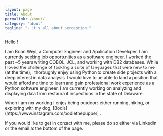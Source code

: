 ```yaml
---
layout: page
title: About
permalink: /about/
category: "about"
tagline: "- it's all about perception."
---
```


<p> Hello ! </p>

<p> I am Brian Weyl, a Computer Engineer and Application Developer. I am currently seeking job opportunities as a software engineer. I worked the past ~5 years writing COBOL, JCL, and working with DB2 databases. While I loved the challenge of tackling a suite of languages that were new to me (at the time), I thoroughly enjoy using Python to create side projects with a deep interest in data analysis. I would love to be able to land a position that would afford me time to learn and gain professional work experience as a Python software engineer. I am currently working on analyzing and displaying data from restaurant inspections in the state of Delaware.</p>

<p>When I am not working I enjoy being outdoors either running, hiking, or exploring with my dog, [Bodie](https://www.instagram.com/bodiethepupper) .</p>

<p>If you would like to get in contact with me, please do so either via Linkedin or the email at the bottom of the page.</p>